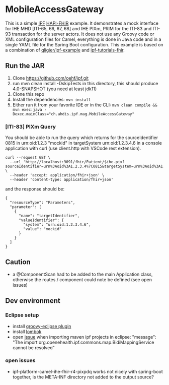 # MobileAccessGateway

This is a simple [IPF](https://oehf.github.io/ipf/) [HAPI-FHIR](https://hapifhir.io/) example. It demonstrates a mock interface for IHE MHD [ITI-65, 66, 67, 68] and IHE PIXm, PRIM for the ITI-83 and ITI-93 transaction for the server actors. It does not use any Groovy code or XML configuration files for Camel, everything is done in Java code and in a single YAML file for the Spring Boot configuration. This example is based on a combination of [qligier/ipf-example](https://github.com/qligier/ipf-example) and [ipf-tutorials-fhir](https://github.com/oehf/ipf/tree/master/tutorials/fhir). 


## Run the JAR

1. Clone https://github.com/oehf/ipf.git 
2. run mvn clean install -DskipTests in this directory, this should produce 4.0-SNAPSHOT (you need at least jdk11)
3. Clone this repo 
4. Install the dependencies: `mvn install`
5. Either run it from your favorite IDE or in the CLI: `mvn clean compile && mvn exec:java -Dexec.mainClass="ch.ahdis.ipf.mag.MobileAccessGateway"`

### [ITI-83] PIXm Query
You should be able to run the query which returns for the sourceIdentifier 0815 in urn:oid:1.2.3 "mockid" in targetSystem urn:oid:1.2.3.4.6 in a console application with curl (use client.http with VSCode rest extension).

```
curl --request GET \
  --url 'http://localhost:9091/fhir/Patient/$ihe-pix?sourceIdentifier=urn%3Aoid%3A1.2.3.4%7C0815&targetSystem=urn%3Aoid%3A1.2.3.4.6' \
  --header 'accept: application/fhir+json' \
  --header 'content-type: application/fhir+json' 
```

and the response should be:

```
{
  "resourceType": "Parameters",
  "parameter": [
    {
      "name": "targetIdentifier",
      "valueIdentifier": {
        "system": "urn:oid:1.2.3.4.6",
        "value": "mockid"
      }
    }
  ]
}

```


## Caution
- a @ComponentScan had to be added to the main Application class, otherwise the routes / component could note  be defined (see open issues)

## Dev environment


### Eclipse setup
- install [groovy-eclipse plugin](https://github.com/groovy/groovy-eclipse)
- install [lombok](https://projectlombok.org/setup/eclipse)
- open [issue](https://groups.google.com/forum/?utm_medium=email&utm_source=footer#!msg/ipf-dev/DBDXZv3kfHE/hcg62rElBAAJ) when importing maven ipf projects in eclipse: "message": "The import org.openehealth.ipf.commons.map.BidiMappingService cannot be resolved" 

### open issues
- ipf-platform-camel-ihe-fhir-r4-pixpdq works not nicely with spring-boot together, is the META-INF directory not added to the output source?